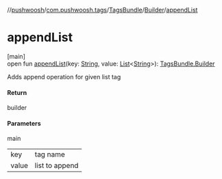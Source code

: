 //[pushwoosh](../../../../index.md)/[com.pushwoosh.tags](../../index.md)/[TagsBundle](../index.md)/[Builder](index.md)/[appendList](append-list.md)

# appendList

[main]\
open fun [appendList](append-list.md)(key: [String](https://developer.android.com/reference/kotlin/java/lang/String.html), value: [List](https://developer.android.com/reference/kotlin/java/util/List.html)&lt;[String](https://developer.android.com/reference/kotlin/java/lang/String.html)&gt;): [TagsBundle.Builder](index.md)

Adds append operation for given list tag

#### Return

builder

#### Parameters

main

| | |
|---|---|
| key | tag name |
| value | list to append |

